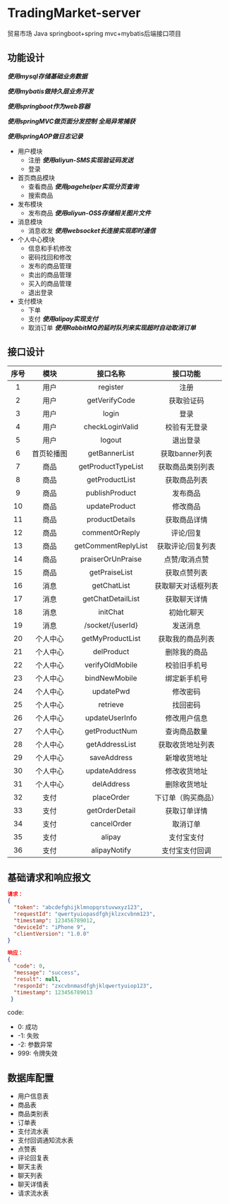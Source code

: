 # TradingMarket-server
贸易市场 Java springboot+spring mvc+mybatis后端接口项目

## 功能设计
***使用mysql存储基础业务数据***

***使用mybatis做持久层业务开发***

***使用springboot作为web容器***

***使用springMVC做页面分发控制 全局异常捕获***

***使用springAOP做日志记录***
- 用户模块
    - 注册     ***使用aliyun-SMS实现验证码发送***
    - 登录
- 首页商品模块
    - 查看商品 ***使用pagehelper实现分页查询***
    - 搜索商品
- 发布模块
    - 发布商品 ***使用aliyun-OSS存储相关图片文件***
- 消息模块
    - 消息收发 ***使用websocket长连接实现即时通信***
- 个人中心模块
    - 信息和手机修改
    - 密码找回和修改
    - 发布的商品管理
    - 卖出的商品管理
    - 买入的商品管理
    - 退出登录
- 支付模块
    - 下单
    - 支付     ***使用alipay实现支付***
    - 取消订单 ***使用RabbitMQ的延时队列来实现超时自动取消订单***

## 接口设计
|序号|模块|接口名称|接口功能|
|:---:|:---:|:---:|:---:|
|1|用户|register|注册|
|2|用户|getVerifyCode|获取验证码|
|3|用户|login|登录|
|4|用户|checkLoginValid|校验有无登录|
|5|用户|logout|退出登录|
|6|首页轮播图|getBannerList|获取banner列表|
|7|商品|getProductTypeList|获取商品类别列表|
|8|商品|getProductList|获取商品列表|
|9|商品|publishProduct|发布商品|
|10|商品|updateProduct|修改商品|
|11|商品|productDetails|获取商品详情|
|12|商品|commentOrReply|评论/回复|
|13|商品|getCommentReplyList|获取评论/回复列表|
|14|商品|praiserOrUnPraise|点赞/取消点赞|
|15|商品|getPraiseList|获取点赞列表|
|16|消息|getChatList|获取聊天对话框列表|
|17|消息|getChatDetailList|获取聊天详情|
|18|消息|initChat|初始化聊天|
|19|消息|/socket/{userId}|发送消息|
|20|个人中心|getMyProductList|获取我的商品列表|
|21|个人中心|delProduct|删除我的商品|
|22|个人中心|verifyOldMobile|校验旧手机号|
|23|个人中心|bindNewMobile|绑定新手机号|
|24|个人中心|updatePwd|修改密码|
|25|个人中心|retrieve|找回密码|
|26|个人中心|updateUserInfo|修改用户信息|
|27|个人中心|getProductNum|查询商品数量|
|28|个人中心|getAddressList|获取收货地址列表|
|29|个人中心|saveAddress|新增收货地址|
|30|个人中心|updateAddress|修改收货地址|
|31|个人中心|delAddress|删除收货地址|
|32|支付|placeOrder|下订单（购买商品）|
|33|支付|getOrderDetail|获取订单详情|
|34|支付|cancelOrder|取消订单|
|35|支付|alipay|支付宝支付|
|36|支付|alipayNotify|支付宝支付回调|

## 基础请求和响应报文

```json
请求：
{
  "token": "abcdefghijklmnopqrstuvwxyz123",
  "requestId": "qwertyuiopasdfghjklzxcvbnm123",
  "timestamp": 123456789012,
  "deviceId": "iPhone 9",
  "clientVersion": "1.0.0"
}

响应：
{
  "code": 0,
  "message": "success",
  "result": null,
  "responId": "zxcvbnmasdfghjklqwertyuiop123",
  "timestamp": 123456789013
 }
```

code:
-   0: 成功
-  -1: 失败
-  -2: 参数异常
- 999: 令牌失效

## 数据库配置

- 用户信息表
- 商品表
- 商品类别表
- 订单表
- 支付流水表
- 支付回调通知流水表
- 点赞表
- 评论回复表
- 聊天主表
- 聊天列表
- 聊天详情表
- 请求流水表





